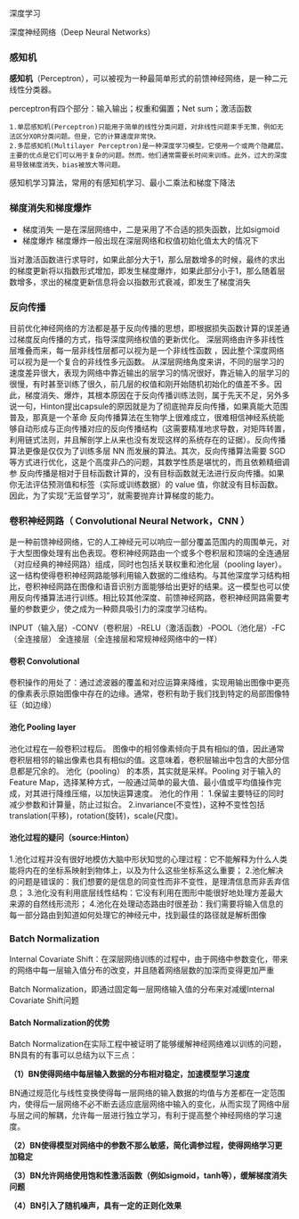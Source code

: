深度学习

深度神经网络（Deep Neural Networks）

### 感知机

**感知机**（Perceptron），可以被视为一种最简单形式的前馈神经网络，是一种二元线性分类器。

perceptron有四个部分：输入输出；权重和偏置；Net sum；激活函数

```
1.单层感知机(Perceptron)只能用于简单的线性分类问题，对非线性问题束手无策，例如无法区分XOR分类问题。但是，它的计算速度非常快。
2.多层感知机(Multilayer Perceptron)是一种深度学习模型。它使用一个或两个隐藏层。主要的优点是它们可以用于复杂的问题。然而，他们通常需要长时间来训练。此外，过大的深度易导致梯度消失，bias被放大等问题。
```

感知机学习算法，常用的有感知机学习、最小二乘法和梯度下降法

### 梯度消失和梯度爆炸
- 梯度消失
一是在深层网络中，二是采用了不合适的损失函数，比如sigmoid
- 梯度爆炸
梯度爆炸一般出现在深层网络和权值初始化值太大的情况下

当对激活函数进行求导时，如果此部分大于1，那么层数增多的时候，最终的求出的梯度更新将以指数形式增加，即发生梯度爆炸，如果此部分小于1，那么随着层数增多，求出的梯度更新信息将会以指数形式衰减，即发生了梯度消失

### 反向传播 
目前优化神经网络的方法都是基于反向传播的思想，即根据损失函数计算的误差通过梯度反向传播的方式，指导深度网络权值的更新优化。
深层网络由许多非线性层堆叠而来，每一层非线性层都可以视为是一个非线性函数 ，因此整个深度网络可以视为是一个复合的非线性多元函数。
从深层网络角度来讲，不同的层学习的速度差异很大，表现为网络中靠近输出的层学习的情况很好，靠近输入的层学习的很慢，有时甚至训练了很久，前几层的权值和刚开始随机初始化的值差不多。因此，梯度消失、爆炸，其根本原因在于反向传播训练法则，属于先天不足，另外多说一句，Hinton提出capsule的原因就是为了彻底抛弃反向传播，如果真能大范围普及，那真是一个革命
反向传播算法在生物学上很难成立，很难相信神经系统能够自动形成与正向传播对应的反向传播结构（这需要精准地求导数，对矩阵转置，利用链式法则，并且解剖学上从来也没有发现这样的系统存在的证据）。反向传播算法更像是仅仅为了训练多层 NN 而发展的算法。其次，反向传播算法需要 SGD 等方式进行优化，这是个高度非凸的问题，其数学性质是堪忧的，而且依赖精细调参
反向传播是相对于目标函数计算的，没有目标函数就无法进行反向传播。如果你无法评估预测值和标签（实际或训练数据）的 value 值，你就没有目标函数。因此，为了实现“无监督学习”，就需要抛弃计算梯度的能力。
### 卷积神经网路（ Convolutional Neural Network，CNN ）
是一种前馈神经网络，它的人工神经元可以响应一部分覆盖范围内的周围单元，对于大型图像处理有出色表现。卷积神经网路由一个或多个卷积层和顶端的全连通层（对应经典的神经网路）组成，同时也包括关联权重和池化层（pooling layer）。这一结构使得卷积神经网路能够利用输入数据的二维结构。与其他深度学习结构相比，卷积神经网路在图像和语音识别方面能够给出更好的结果。这一模型也可以使用反向传播算法进行训练。相比较其他深度、前馈神经网路，卷积神经网路需要考量的参数更少，使之成为一种颇具吸引力的深度学习结构。

INPUT（输入层）-CONV（卷积层）-RELU（激活函数）-POOL（池化层）-FC（全连接层）
全连接层（全连接层和常规神经网络中的一样）

#### 卷积 Convolutional
卷积操作的用处了：通过滤波器的覆盖和对应运算来降维，实现用输出图像中更亮的像素表示原始图像中存在的边缘。通常，卷积有助于我们找到特定的局部图像特征（如边缘）

#### 池化 Pooling layer
池化过程在一般卷积过程后。
图像中的相邻像素倾向于具有相似的值，因此通常卷积层相邻的输出像素也具有相似的值。这意味着，卷积层输出中包含的大部分信息都是冗余的。
池化（pooling） 的本质，其实就是采样。Pooling 对于输入的 Feature Map，选择某种方式，一般通过简单的最大值、最小值或平均值操作完成，对其进行降维压缩，以加快运算速度。
池化的作用：
1.保留主要特征的同时减少参数和计算量，防止过拟合。
2.invariance(不变性)，这种不变性包括translation(平移)，rotation(旋转)，scale(尺度)。

#### 池化过程的疑问（source:Hinton）
1.池化过程并没有很好地模仿大脑中形状知觉的心理过程：它不能解释为什么人类能将内在的坐标系映射到物体上，以及为什么这些坐标系这么重要；
2.池化解决的问题是错误的：我们想要的是信息的同变性而非不变性，是理清信息而非丢弃信息；
3.池化没有利用底层线性结构：它没有利用在图形中能很好地处理方差最大来源的自然线形流形；
4.池化在处理动态路由时很差劲：我们需要将输入信息的每一部分路由到知道如何处理它的神经元中，找到最佳的路径就是解析图像

### Batch Normalization

Internal Covariate Shift：在深层网络训练的过程中，由于网络中参数变化，带来的网络中每一层输入值分布的改变，并且随着网络层数的加深而变得更加严重

Batch Normalization，即通过固定每一层网络输入值的分布来对减缓Internal Covariate Shift问题

####  Batch Normalization的优势

Batch Normalization在实际工程中被证明了能够缓解神经网络难以训练的问题，BN具有的有事可以总结为以下三点：

**（1）BN使得网络中每层输入数据的分布相对稳定，加速模型学习速度**

BN通过规范化与线性变换使得每一层网络的输入数据的均值与方差都在一定范围内，使得后一层网络不必不断去适应底层网络中输入的变化，从而实现了网络中层与层之间的解耦，允许每一层进行独立学习，有利于提高整个神经网络的学习速度。

**（2）BN使得模型对网络中的参数不那么敏感，简化调参过程，使得网络学习更加稳定**

**（3）BN允许网络使用饱和性激活函数（例如sigmoid，tanh等），缓解梯度消失问题**

**（4）BN引入了随机噪声，具有一定的正则化效果**

